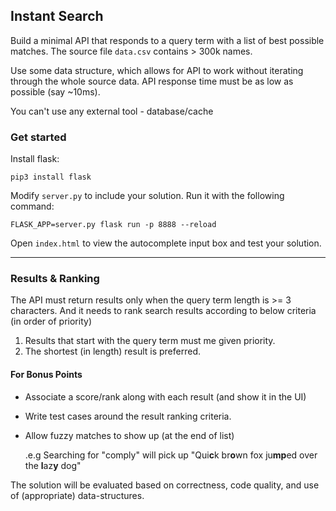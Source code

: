 ## Instant Search

Build a minimal API that responds to a query term with a list of best possible matches. The source file `data.csv` contains > 300k names.

Use some data structure, which allows for API to work without iterating through the whole source data. API response time must be as low as possible (say ~10ms).

You can't use any external tool - database/cache

### Get started

Install flask:

```
pip3 install flask
```

Modify `server.py` to include your solution. Run it with the following command:

```
FLASK_APP=server.py flask run -p 8888 --reload
```

Open `index.html` to view the autocomplete input box and test your solution.

---

### Results & Ranking

The API must return results only when the query term length is >= 3 characters.
And it needs to rank search results according to below criteria (in order of priority)

1. Results that start with the query term must me given priority.
2. The shortest (in length) result is preferred.

#### For Bonus Points

- Associate a score/rank along with each result (and show it in the UI)
- Write test cases around the result ranking criteria.
- Allow fuzzy matches to show up (at the end of list)
  
  .e.g Searching for "comply" will pick up "Qui**c**k br**o**wn fox ju**mp**ed over the **l**az**y** dog"


The solution will be evaluated based on correctness, code quality, and use of (appropriate) data-structures.